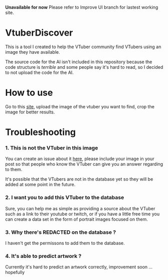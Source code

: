 **Unavailable for now** 
Please refer to Improve UI branch for lastest working site.

# VtuberDiscover

This is a tool I created to help the VTuber community find VTubers using an image they have available.

The source code for the AI isn't included in this repository because the code structure is *terrible* and some people say it's hard to read, so I decided to not upload the code for the AI.

# How to use

Go to this [site](https://n40k0.github.io/VTuberDiscover/), upload the image of the vtuber you want to find, crop the image for better results.

# Troubleshooting

### 1.  This is not the VTuber in this image

You can create an issue about it [here](https://github.com/N40K0/VTuberDiscover/issues), please include your image in your post so that people who know the VTuber can give you an answer regarding to them.

It's possible that the VTubers are not in the database yet so they will be added at some point in the future.

### 2. I want you to add this VTuber to the database

Sure, you can help me as simple as providing a source about the VTuber such as a link to their youtube or twitch, or if you have a little free time you can create a data set in the form of portrait images focused on them.

### 3. Why there's **REDACTED** on the database ?

I haven't get the permissons to add them to the database.

### 4. It's able to predict artwork ?

Currently it's hard to predict an artwork correctly, improvement soon ... hopefully
